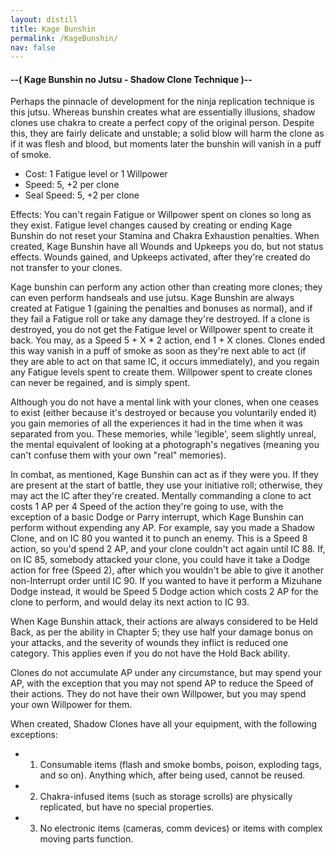 ```yaml
---
layout: distill
title: Kage Bunshin
permalink: /KageBunshin/
nav: false
---
```


#### --( Kage Bunshin no Jutsu - Shadow Clone Technique )--
Perhaps the pinnacle of development for the ninja replication technique is this jutsu. Whereas bunshin creates what are essentially illusions, shadow clones use chakra to create a perfect copy of the original person. Despite this, they are fairly delicate and unstable; a solid blow will harm the clone as if it was flesh and blood, but moments later the bunshin will vanish in a puff of smoke.

- Cost: 1 Fatigue level or 1 Willpower
- Speed: 5, +2 per clone
- Seal Speed: 5, +2 per clone

Effects: You can't regain Fatigue or Willpower spent on clones so long as they exist. Fatigue level changes caused by creating or ending Kage Bunshin do not reset your Stamina and Chakra Exhaustion penalties. When created, Kage Bunshin have all Wounds and Upkeeps you do, but not status effects. Wounds gained, and Upkeeps activated, after they're created do not transfer to your clones.

Kage bunshin can perform any action other than creating more clones; they can even perform handseals and use jutsu. Kage Bunshin are always created at Fatigue 1 (gaining the penalties and bonuses as normal), and if they fail a Fatigue roll or take any damage they're destroyed. If a clone is destroyed, you do not get the Fatigue level or Willpower spent to create it back. You may, as a Speed 5 + X * 2 action, end 1 + X clones. Clones ended this way vanish in a puff of smoke as soon as they're next able to act (if they are able to act on that same IC, it occurs immediately), and you regain any Fatigue levels spent to create them. Willpower spent to create clones can never be regained, and is simply spent.

Although you do not have a mental link with your clones, when one ceases to exist (either because it's destroyed or because you voluntarily ended it) you gain memories of all the experiences it had in the time when it was separated from you. These memories, while 'legible', seem slightly unreal, the mental equivalent of looking at a photograph's negatives (meaning you can't confuse them with your own "real" memories).

In combat, as mentioned, Kage Bunshin can act as if they were you. If they are present at the start of battle, they use your initiative roll; otherwise, they may act the IC after they're created. Mentally commanding a clone to act costs 1 AP per 4 Speed of the action they're going to use, with the exception of a basic Dodge or Parry interrupt, which Kage Bunshin can perform without expending any AP. For example, say you made a Shadow Clone, and on IC 80 you wanted it to punch an enemy. This is a Speed 8 action, so you'd spend 2 AP, and your clone couldn't act again until IC 88. If, on IC 85, somebody attacked your clone, you could have it take a Dodge action for free (Speed 2), after which you wouldn't be able to give it another non-Interrupt order until IC 90. If you wanted to have it perform a Mizuhane Dodge instead, it would be Speed 5 Dodge action which costs 2 AP for the clone to perform, and would delay its next action to IC 93.

When Kage Bunshin attack, their actions are always considered to be Held Back, as per the ability in Chapter 5; they use half your damage bonus on your attacks, and the severity of wounds they inflict is reduced one category. This applies even if you do not have the Hold Back ability.

Clones do not accumulate AP under any circumstance, but may spend your AP, with the exception that you may not spend AP to reduce the Speed of their actions. They do not have their own Willpower, but you may spend your own Willpower for them.

When created, Shadow Clones have all your equipment, with the following exceptions:
 - 1. Consumable items (flash and smoke bombs, poison, exploding tags, and so on). Anything which, after being used, cannot be reused.
 - 2. Chakra-infused items (such as storage scrolls) are physically replicated, but have no special properties.
 - 3. No electronic items (cameras, comm devices) or items with complex moving parts function.
